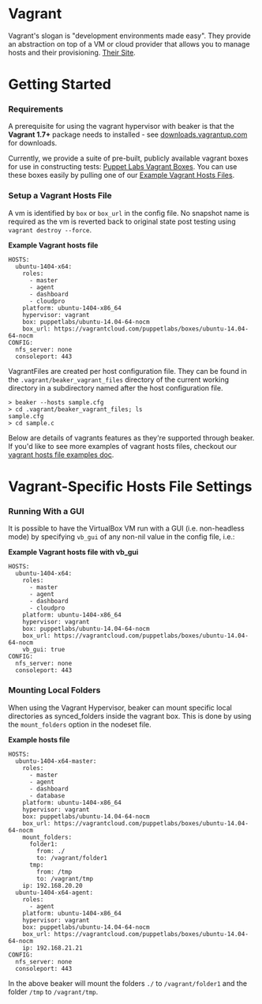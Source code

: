 # Vagrant

Vagrant's slogan is "development environments made easy". They provide an
abstraction on top of a VM or cloud provider that allows you to manage
hosts and their provisioning. [Their Site](https://www.vagrantup.com/).

# Getting Started

### Requirements

A prerequisite for using the vagrant hypervisor with beaker is that the
**Vagrant 1.7+** package needs to installed - 
see [downloads.vagrantup.com](http://downloads.vagrantup.com/) for downloads.

Currently, we provide a suite of pre-built, publicly available vagrant boxes for
use in constructing tests: [Puppet Labs Vagrant Boxes](https://vagrantcloud.com/puppetlabs/).
You can use these boxes easily by pulling one of our
[Example Vagrant Hosts Files](Example-Vagrant-Hosts-Files.md).

### Setup a Vagrant Hosts File

A vm is identified by `box` or `box_url` in the config file.  No snapshot name
is required as the vm is reverted back to original state post testing using
`vagrant destroy --force`.

**Example Vagrant hosts file**

    HOSTS:
      ubuntu-1404-x64:
        roles:
          - master
          - agent
          - dashboard
          - cloudpro
        platform: ubuntu-1404-x86_64
        hypervisor: vagrant
        box: puppetlabs/ubuntu-14.04-64-nocm
        box_url: https://vagrantcloud.com/puppetlabs/boxes/ubuntu-14.04-64-nocm
    CONFIG:
      nfs_server: none
      consoleport: 443

VagrantFiles are created per host configuration file.  They can be found in the
`.vagrant/beaker_vagrant_files` directory of the current working directory in a
subdirectory named after the host configuration file.

    > beaker --hosts sample.cfg
    > cd .vagrant/beaker_vagrant_files; ls
    sample.cfg
    > cd sample.c

Below are details of vagrants features as they're supported through beaker. If
you'd like to see more examples of vagrant hosts files, checkout our
[vagrant hosts file examples doc](vagrant_hosts_file_examples.md).

# Vagrant-Specific Hosts File Settings

### Running With a GUI

It is possible to have the VirtualBox VM run with a GUI (i.e. non-headless mode)
by specifying ``vb_gui`` of any non-nil value in the config file, i.e.:

**Example Vagrant hosts file with vb_gui**

    HOSTS:
      ubuntu-1404-x64:
        roles:
          - master
          - agent
          - dashboard
          - cloudpro
        platform: ubuntu-1404-x86_64
        hypervisor: vagrant
        box: puppetlabs/ubuntu-14.04-64-nocm
        box_url: https://vagrantcloud.com/puppetlabs/boxes/ubuntu-14.04-64-nocm
        vb_gui: true
    CONFIG:
      nfs_server: none
      consoleport: 443

### Mounting Local Folders

When using the Vagrant Hypervisor, beaker can mount specific local directories
as synced_folders inside the vagrant box. This is done by using the
`mount_folders` option in the nodeset file.

**Example hosts file**

    HOSTS:
      ubuntu-1404-x64-master:
        roles:
          - master
          - agent
          - dashboard
          - database
        platform: ubuntu-1404-x86_64
        hypervisor: vagrant
        box: puppetlabs/ubuntu-14.04-64-nocm
        box_url: https://vagrantcloud.com/puppetlabs/boxes/ubuntu-14.04-64-nocm
        mount_folders:
          folder1:
            from: ./
            to: /vagrant/folder1
          tmp:
            from: /tmp
            to: /vagrant/tmp
        ip: 192.168.20.20
      ubuntu-1404-x64-agent:
        roles:
          - agent
        platform: ubuntu-1404-x86_64
        hypervisor: vagrant
        box: puppetlabs/ubuntu-14.04-64-nocm
        box_url: https://vagrantcloud.com/puppetlabs/boxes/ubuntu-14.04-64-nocm
        ip: 192.168.21.21
    CONFIG:
      nfs_server: none
      consoleport: 443

In the above beaker will mount the folders `./` to `/vagrant/folder1` and the
folder `/tmp` to `/vagrant/tmp`.